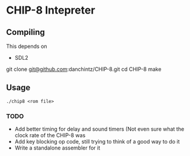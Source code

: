 # CHIP-8 Intepreter

## Compiling

This depends on

- SDL2

git clone git@github.com:danchintz/CHIP-8.git
cd CHIP-8
make

## Usage

```
./chip8 <rom file>
```


### TODO
 - Add better timing for delay and sound timers (Not even sure what the clock rate of the CHIP-8 was
 - Add key blocking op code, still trying to think of a good way to do it
 - Write a standalone assembler for it
